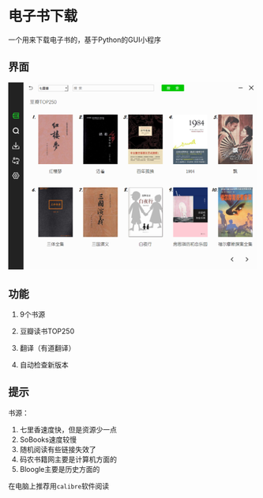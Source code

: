 # 电子书下载

一个用来下载电子书的，基于Python的GUI小程序



## 界面

![主界面](./image/ui.png)



## 功能

1. 9个书源

2. 豆瓣读书TOP250
3. 翻译（有道翻译）
4. 自动检查新版本



## 提示

书源：

1. 七里香速度快，但是资源少一点
2. SoBooks速度较慢
3. 随机阅读有些链接失效了
4. 码农书籍网主要是计算机方面的
5. Bloogle主要是历史方面的

在电脑上推荐用``calibre``软件阅读
